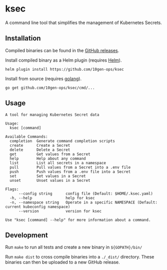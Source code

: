 # ksec

A command line tool that simplifies the management of Kubernetes Secrets.

## Installation

Compiled binaries can be found in the [GitHub releases](https://github.com/10gen-ops/ksec/releases).

Install compiled binary as a Helm plugin (requires [Helm](https://docs.helm.sh/using_helm/#installing-helm)).

    helm plugin install https://github.com/10gen-ops/ksec

Install from source (requires [golang](https://golang.org/doc/install#install)).

    go get github.com/10gen-ops/ksec/cmd/...

## Usage
```
A tool for managing Kubernetes Secret data

Usage:
  ksec [command]

Available Commands:
  completion  Generate command completion scripts
  create      Create a Secret
  delete      Delete a Secret
  get         Get values from a Secret
  help        Help about any command
  list        List all secrets in a namespace
  pull        Pull values from a Secret into a .env file
  push        Push values from a .env file into a Secret
  set         Set values in a Secret
  unset       Unset values in a Secret

Flags:
      --config string      config file (Default: $HOME/.ksec.yaml)
  -h, --help               help for ksec
  -n, --namespace string   Operate in a specific NAMESPACE (Default: current kubeconfig namespace)
      --version            version for ksec

Use "ksec [command] --help" for more information about a command.
```

## Development

Run `make` to run all tests and create a new binary in `${GOPATH}/bin/`

Run `make dist` to cross compile binaries into a `./_dist/` directory. These binaries can then be uploaded to a new GitHub release.
